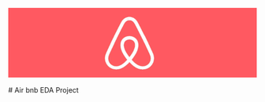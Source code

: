 <p align="center">
  <img src="https://github.com/Chetu6474/Air_bnb_EDA_Project/blob/main/Airbnb.png" alt="Description" width="1000">
</p>
# Air bnb EDA Project
